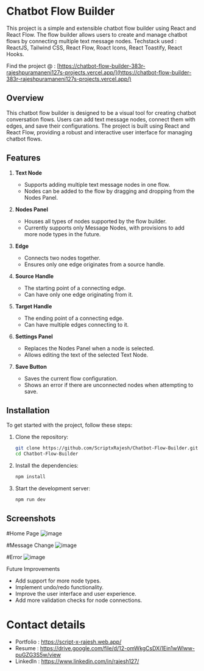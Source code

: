 # Chatbot Flow Builder

This project is a simple and extensible chatbot flow builder using React and React Flow. The flow builder allows users to create and manage chatbot flows by connecting multiple text message nodes. 
Techstack used : ReactJS, Tailwind CSS, React Flow, Roact Icons, React Toastify, React Hooks.

Find the project @ : [https://chatbot-flow-builder-383r-rajeshpuramaneni127s-projects.vercel.app/](https://chatbot-flow-builder-383r-rajeshpuramaneni127s-projects.vercel.app/)


## Overview

This chatbot flow builder is designed to be a visual tool for creating chatbot conversation flows. Users can add text message nodes, connect them with edges, and save their configurations. The project is built using React and React Flow, providing a robust and interactive user interface for managing chatbot flows.

## Features

1. **Text Node**
    - Supports adding multiple text message nodes in one flow.
    - Nodes can be added to the flow by dragging and dropping from the Nodes Panel.

2. **Nodes Panel**
    - Houses all types of nodes supported by the flow builder.
    - Currently supports only Message Nodes, with provisions to add more node types in the future.

3. **Edge**
    - Connects two nodes together.
    - Ensures only one edge originates from a source handle.

4. **Source Handle**
    - The starting point of a connecting edge.
    - Can have only one edge originating from it.

5. **Target Handle**
    - The ending point of a connecting edge.
    - Can have multiple edges connecting to it.

6. **Settings Panel**
    - Replaces the Nodes Panel when a node is selected.
    - Allows editing the text of the selected Text Node.

7. **Save Button**
    - Saves the current flow configuration.
    - Shows an error if there are unconnected nodes when attempting to save.

## Installation

To get started with the project, follow these steps:

1. Clone the repository:
   
   ``` bash
   git clone https://github.com/ScriptxRajesh/Chatbot-Flow-Builder.git
   cd Chatbot-Flow-Builder
   ```
2. Install the dependencies:
   
   ``` bash
   npm install
   ```
3. Start the development server:
   
   ``` bash
   npm run dev
   ```

## Screenshots

#Home Page
![image](https://github.com/user-attachments/assets/40708ab9-b7b6-4b98-8a57-31f361391f1b)

#Message Change
![image](https://github.com/user-attachments/assets/e917a434-5dd7-4948-83df-91a392e0fc1e)

#Error
![image](https://github.com/user-attachments/assets/7983d1b6-ea32-4079-8f5f-d0d4b8ebc186)


Future Improvements
- Add support for more node types.
- Implement undo/redo functionality.
- Improve the user interface and user experience.
- Add more validation checks for node connections.

# Contact details 
- Portfolio : https://script-x-rajesh.web.app/
- Resume : https://drive.google.com/file/d/12-omWkgCsDXi1Ein1wWlww-puGZG3S5w/view
- LinkedIn : https://www.linkedin.com/in/rajesh127/
